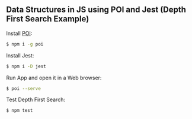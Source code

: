 ## Data Structures in JS using POI and Jest (Depth First Search Example)

  Install [POI](https://poi.js.org/):

```bash
$ npm i -g poi
```

  Install Jest:

```bash
$ npm i -D jest
```

  Run App and open it in a Web browser:

```bash
$ poi --serve
```

  Test Depth First Search:

```bash
$ npm test
```
